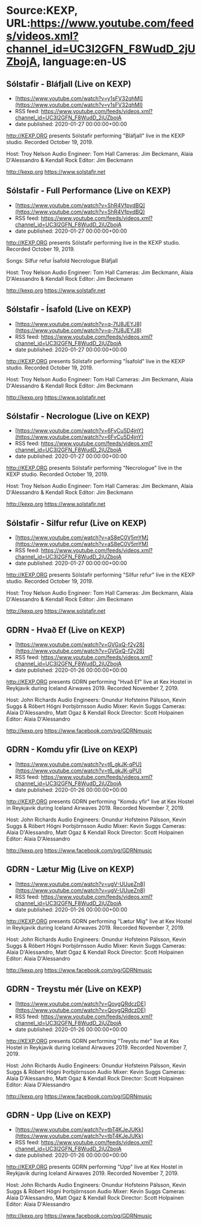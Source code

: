 # Source:KEXP, URL:https://www.youtube.com/feeds/videos.xml?channel_id=UC3I2GFN_F8WudD_2jUZbojA, language:en-US

## Sólstafir - Bláfjall (Live on KEXP)
 - [https://www.youtube.com/watch?v=y1sFV32qhMI](https://www.youtube.com/watch?v=y1sFV32qhMI)
 - RSS feed: https://www.youtube.com/feeds/videos.xml?channel_id=UC3I2GFN_F8WudD_2jUZbojA
 - date published: 2020-01-27 00:00:00+00:00

http://KEXP.ORG presents Sólstafir performing "Bláfjall" live in the KEXP studio. Recorded October 19, 2019.

Host: Troy Nelson
Audio Engineer: Tom Hall
Cameras: Jim Beckmann, Alaia D'Alessandro & Kendall Rock
Editor: Jim Beckmann

http://kexp.org
https://www.solstafir.net

## Sólstafir - Full Performance (Live on KEXP)
 - [https://www.youtube.com/watch?v=ShR4VfpvdBQ](https://www.youtube.com/watch?v=ShR4VfpvdBQ)
 - RSS feed: https://www.youtube.com/feeds/videos.xml?channel_id=UC3I2GFN_F8WudD_2jUZbojA
 - date published: 2020-01-27 00:00:00+00:00

http://KEXP.ORG presents Sólstafir performing live in the KEXP studio. Recorded October 19, 2019.

Songs:
Silfur refur
Ísafold
Necrologue
Bláfjall

Host: Troy Nelson
Audio Engineer: Tom Hall
Cameras: Jim Beckmann, Alaia D'Alessandro & Kendall Rock
Editor: Jim Beckmann

http://kexp.org
https://www.solstafir.net

## Sólstafir - Ísafold (Live on KEXP)
 - [https://www.youtube.com/watch?v=q-7fJ8JEYJ8](https://www.youtube.com/watch?v=q-7fJ8JEYJ8)
 - RSS feed: https://www.youtube.com/feeds/videos.xml?channel_id=UC3I2GFN_F8WudD_2jUZbojA
 - date published: 2020-01-27 00:00:00+00:00

http://KEXP.ORG presents Sólstafir performing "Ísafold" live in the KEXP studio. Recorded October 19, 2019.

Host: Troy Nelson
Audio Engineer: Tom Hall
Cameras: Jim Beckmann, Alaia D'Alessandro & Kendall Rock
Editor: Jim Beckmann

http://kexp.org
https://www.solstafir.net

## Sólstafir - Necrologue (Live on KEXP)
 - [https://www.youtube.com/watch?v=6FvCu5D4jnY](https://www.youtube.com/watch?v=6FvCu5D4jnY)
 - RSS feed: https://www.youtube.com/feeds/videos.xml?channel_id=UC3I2GFN_F8WudD_2jUZbojA
 - date published: 2020-01-27 00:00:00+00:00

http://KEXP.ORG presents Sólstafir performing "Necrologue" live in the KEXP studio. Recorded October 19, 2019.

Host: Troy Nelson
Audio Engineer: Tom Hall
Cameras: Jim Beckmann, Alaia D'Alessandro & Kendall Rock
Editor: Jim Beckmann

http://kexp.org
https://www.solstafir.net

## Sólstafir - Silfur refur (Live on KEXP)
 - [https://www.youtube.com/watch?v=aS8eC0V5mYM](https://www.youtube.com/watch?v=aS8eC0V5mYM)
 - RSS feed: https://www.youtube.com/feeds/videos.xml?channel_id=UC3I2GFN_F8WudD_2jUZbojA
 - date published: 2020-01-27 00:00:00+00:00

http://KEXP.ORG presents Sólstafir performing "Silfur refur" live in the KEXP studio. Recorded October 19, 2019.

Host: Troy Nelson
Audio Engineer: Tom Hall
Cameras: Jim Beckmann, Alaia D'Alessandro & Kendall Rock
Editor: Jim Beckmann

http://kexp.org
https://www.solstafir.net

## GDRN - Hvað Ef (Live on KEXP)
 - [https://www.youtube.com/watch?v=GVGxQ-f2y28](https://www.youtube.com/watch?v=GVGxQ-f2y28)
 - RSS feed: https://www.youtube.com/feeds/videos.xml?channel_id=UC3I2GFN_F8WudD_2jUZbojA
 - date published: 2020-01-26 00:00:00+00:00

http://KEXP.ORG presents GDRN performing "Hvað Ef" live at Kex Hostel in Reykjavik during Iceland Airwaves 2019. Recorded November 7, 2019.

Host: John Richards
Audio Engineers: Onundur Hofsteinn Pálsson, Kevin Suggs & Róbert Högni Þorbjörnsson
Audio Mixer: Kevin Suggs
Cameras: Alaia D'Alessandro, Matt Ogaz & Kendall Rock
Director: Scott Holpainen
Editor: Alaia D'Alessandro

http://kexp.org
https://www.facebook.com/pg/GDRNmusic

## GDRN - Komdu yfir (Live on KEXP)
 - [https://www.youtube.com/watch?v=t6_gkJK-qPU](https://www.youtube.com/watch?v=t6_gkJK-qPU)
 - RSS feed: https://www.youtube.com/feeds/videos.xml?channel_id=UC3I2GFN_F8WudD_2jUZbojA
 - date published: 2020-01-26 00:00:00+00:00

http://KEXP.ORG presents GDRN performing "Komdu yfir" live at Kex Hostel in Reykjavik during Iceland Airwaves 2019. Recorded November 7, 2019.

Host: John Richards
Audio Engineers: Onundur Hofsteinn Pálsson, Kevin Suggs & Róbert Högni Þorbjörnsson
Audio Mixer: Kevin Suggs
Cameras: Alaia D'Alessandro, Matt Ogaz & Kendall Rock
Director: Scott Holpainen
Editor: Alaia D'Alessandro

http://kexp.org
https://www.facebook.com/pg/GDRNmusic

## GDRN - Lætur Mig (Live on KEXP)
 - [https://www.youtube.com/watch?v=ugV-UUueZn8](https://www.youtube.com/watch?v=ugV-UUueZn8)
 - RSS feed: https://www.youtube.com/feeds/videos.xml?channel_id=UC3I2GFN_F8WudD_2jUZbojA
 - date published: 2020-01-26 00:00:00+00:00

http://KEXP.ORG presents GDRN performing "Lætur Mig" live at Kex Hostel in Reykjavik during Iceland Airwaves 2019. Recorded November 7, 2019.

Host: John Richards
Audio Engineers: Onundur Hofsteinn Pálsson, Kevin Suggs & Róbert Högni Þorbjörnsson
Audio Mixer: Kevin Suggs
Cameras: Alaia D'Alessandro, Matt Ogaz & Kendall Rock
Director: Scott Holpainen
Editor: Alaia D'Alessandro

http://kexp.org
https://www.facebook.com/pg/GDRNmusic

## GDRN - Treystu mér (Live on KEXP)
 - [https://www.youtube.com/watch?v=QoygQRdczDE](https://www.youtube.com/watch?v=QoygQRdczDE)
 - RSS feed: https://www.youtube.com/feeds/videos.xml?channel_id=UC3I2GFN_F8WudD_2jUZbojA
 - date published: 2020-01-26 00:00:00+00:00

http://KEXP.ORG presents GDRN performing "Treystu mér" live at Kex Hostel in Reykjavik during Iceland Airwaves 2019. Recorded November 7, 2019.

Host: John Richards
Audio Engineers: Onundur Hofsteinn Pálsson, Kevin Suggs & Róbert Högni Þorbjörnsson
Audio Mixer: Kevin Suggs
Cameras: Alaia D'Alessandro, Matt Ogaz & Kendall Rock
Director: Scott Holpainen
Editor: Alaia D'Alessandro

http://kexp.org
https://www.facebook.com/pg/GDRNmusic

## GDRN - Upp (Live on KEXP)
 - [https://www.youtube.com/watch?v=tbT4KJeJUKk](https://www.youtube.com/watch?v=tbT4KJeJUKk)
 - RSS feed: https://www.youtube.com/feeds/videos.xml?channel_id=UC3I2GFN_F8WudD_2jUZbojA
 - date published: 2020-01-26 00:00:00+00:00

http://KEXP.ORG presents GDRN performing "Upp" live at Kex Hostel in Reykjavik during Iceland Airwaves 2019. Recorded November 7, 2019.

Host: John Richards
Audio Engineers: Onundur Hofsteinn Pálsson, Kevin Suggs & Róbert Högni Þorbjörnsson
Audio Mixer: Kevin Suggs
Cameras: Alaia D'Alessandro, Matt Ogaz & Kendall Rock
Director: Scott Holpainen
Editor: Alaia D'Alessandro

http://kexp.org
https://www.facebook.com/pg/GDRNmusic

